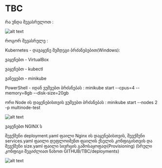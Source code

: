 # TBC
რა უნდა შევასრულოთ : 

![alt text](https://s3.eu-west-1.amazonaws.com/by.bucket-exadel/tbc.png)


როგორ შევასრულე :

 Kubernetes - დავაყენე შემდეგი ბრძანებებით(Windows):

  ვაყენებთ - VirtualBox
  
  ვაყენებთ - kubectl
  
  ვანეყებთ - minikube
  
  PowerShell - იდან ვუშვებთ ბრძანებას : minikube start --cpus=4 --memory=8gb --disk-size=20gb
  
  ორი Node ის დაყენებისთვის ვუშვებთ ბრძანებას : minikube start --nodes 2 -p multinode-test
  
  ![alt text](https://s3.eu-west-1.amazonaws.com/by.bucket-exadel/nodes.JPG)
  
  
ვაყენებთ NGINX ს 

შევქმენი deployment.yaml ფაილი Nginx ის დაყენებისთვის, შევქმენი services.yaml ფაილი დეფლოიმენთ ფაილის ქსელის კონფიგისთვის და შევქმენი size.yaml ფაილი სივრცის გამოსაყოფად(Provisioning) (სრული კონფიგი შეგიძლიათ ნახოთ GITHUB/TBC/deployments) 

![alt text](https://s3.eu-west-1.amazonaws.com/by.bucket-exadel/deployments.JPG)



